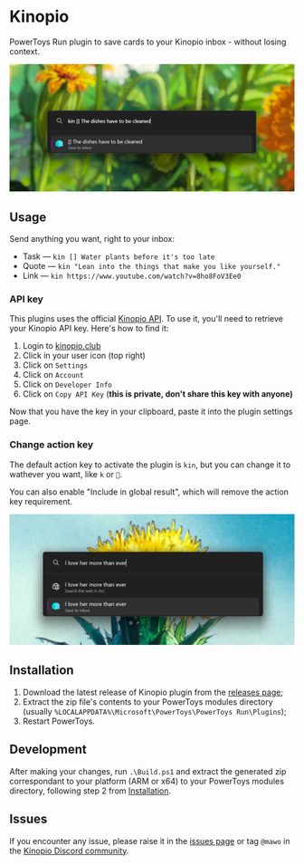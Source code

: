 # Kinopio

PowerToys Run plugin to save cards to your Kinopio inbox - without losing context.

![alt text](./images/image-2.png)

## Usage
Send anything you want, right to your inbox:
- Task — `kin [] Water plants before it's too late`
- Quote — `kin "Lean into the things that make you like yourself."`
- Link — `kin https://www.youtube.com/watch?v=8ho8FoV3Ee0`

### API key

This plugins uses the official [Kinopio API](https://help.kinopio.club/api/). To use it, you'll need to retrieve your Kinopio API key. Here's how to find it:
1. Login to [kinopio.club](https://kinopio.club)
2. Click in your user icon (top right)
3. Click on `Settings`
4. Click on `Account`
5. Click on `Developer Info`
6. Click on `Copy API Key` (**this is private, don't share this key with anyone)**

Now that you have the key in your clipboard, paste it into the plugin settings page.

### Change action key

The default action key to activate the plugin is `kin`, but you can change it to wathever you want, like `k` or `🐸`.

You can also enable "Include in global result", which will remove the action key requirement.

![alt text](./images/image-1.png)

## Installation

1. Download the latest release of Kinopio plugin from the [releases page](https://github.com/mateuswolkmer/kinopio-powertoys/releases);
2. Extract the zip file's contents to your PowerToys modules directory (usually `%LOCALAPPDATA%\Microsoft\PowerToys\PowerToys Run\Plugins`);
3. Restart PowerToys.

## Development
After making your changes, run `.\Build.ps1` and extract the generated zip correspondant to your platform (ARM or x64) to your PowerToys modules directory, following step 2 from [Installation](#installation).

## Issues
If you encounter any issue, please raise it in the [issues page](https://github.com/mateuswolkmer/kinopio-powertoys/issues) or tag `@mawo` in the [Kinopio Discord community](https://discord.com/invite/h2sR45Nby8).